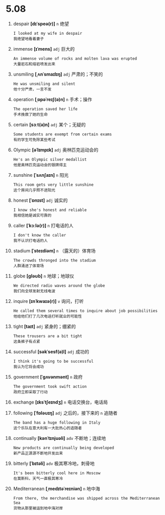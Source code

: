 # 5.08

1. despair **[dɪˈspeə(r)]** `n` 绝望

   ```
   I looked at my wife in despair
   我绝望地看着妻子
   ```

2. immense **[ɪˈmens]** `adj` 巨大的

   ```
   An immense volume of rocks and molten lava was erupted
   大量岩石和熔岩喷发出来
   ```

3. unsmiling **[ˌʌnˈsmaɪlɪŋ]** `adj` 严肃的；不笑的

   ```
   He was unsmiling and silent
   他十分严肃，一言不发
   ```

4. operation **[ˌɒpəˈreɪʃ(ə)n]** `n` 手术；操作

   ```
   The operation saved her life
   手术挽救了她的生命
   ```

5. certain **[sɜːt(ə)n]** `adj` 某个；无疑的

   ```
   Some students are exempt from certain exams
   有的学生可免除某些考试
   ```

6. Olympic **[əˈlɪmpɪk]** `adj` 奥林匹克运动会的

   ```
   He's an Olympic silver medallist
   他是奥林匹克运动会的银牌得主
   ```

7. sunshine **[ˈsʌnʃaɪn]** `n` 阳光

   ```
   This room gets very little sunshine
   这个房间几乎照不进阳光
   ```

8. honest **[ˈɒnɪst]** `adj` 诚实的

   ```
   I know she's honest and reliable
   我相信她是诚实可靠的
   ```

9. caller **[ˈkɔːlə(r)]** `n` 打电话的人

   ```
   I don't know the caller
   我不认识打电话的人
   ```

10. stadium **[ˈsteɪdiəm]** `n` （露天的）体育场

    ```
    The crowds thronged into the stadium
    人群涌进了体育场
    ```

11. globe **[ɡləʊb]** `n` 地球；地球仪

    ```
    We directed radio waves around the globe
    我们向全球发射无线电波
    ```

12. inquire **[ɪnˈkwaɪə(r)]** `v` 询问，打听

    ```
    He called them several times to inquire about job possibilities
    他给他们打了几次电话打听就业的可能性
    ```

13. tight **[taɪt]** `adj` 紧身的；绷紧的

    ```
    These trousers are a bit tight
    这条裤子有点紧
    ```

14. successful **[səkˈsesf(ə)l]** `adj` 成功的

    ```
    I think it's going to be successful
    我认为它将会成功
    ```

15. government **[ˈɡʌvənmənt]** `n` 政府

    ```
    The government took swift action
    政府立即采取了行动
    ```

16. exchange **[ɪksˈtʃeɪndʒ]** `n` 电话交换台，电话局

17. following **[ˈfɒləʊɪŋ]** `adj` 之后的，接下来的 `n` 追随者

    ```
    The band has a huge following in Italy
    这个乐队在意大利有一大批热心的追随者
    ```

18. continually **[kənˈtɪnjuəli]** `adv` 不断地；连续地

    ```
    New products are continually being developed
    新产品正源源不断地开发出来
    ```

19. bitterly **[ˈbɪtəli]** `adv` 极其寒冷地，刺骨地

    ```
    It's been bitterly cool here in Moscow
    在莫斯科，天气一直极其寒冷
    ```

20. Mediterranean **[ˌmedɪtəˈreɪniən]** `n` 地中海
    ```
    From there, the merchandise was shipped across the Mediterranean Sea
    货物从那里被运到地中海对岸
    ```
